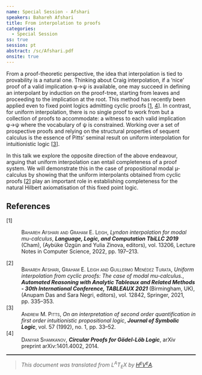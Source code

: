 ```yaml
---
name: Special Session - Afshari
speakers: Bahareh Afshari
title: From interpolation to proofs
categories:
  - Special Session
ss: true
session: pt
abstract: /sc/Afshari.pdf
onsite: true
---
```

<p>From a proof-theoretic perspective, the idea that interpolation is tied to provability is a natural one. Thinking about Craig interpolation, if a &#x2018;nice&#x2019; proof of a valid implication &#x3C6;&#x2192;&#x3C8; is available, one may succeed in defining an interpolant by induction on the proof-tree, starting from leaves and proceeding to the implication at the root.
This method has recently been applied even to fixed point logics admitting cyclic proofs [<a href="#AL22">1</a>, <a href="#Sham14">4</a>].
In contrast, for uniform interpolation, there is no single proof to work from but a collection of proofs to accommodate: a witness to each valid implication &#x3C6;&#x2192;&#x3C8; where the vocabulary of &#x3C8; is constrained. Working over a set of prospective proofs and relying on the structural properties of sequent calculus is the essence of Pitts&#x2019; seminal result on uniform interpolation for intuitionistic logic [<a href="#Pitts92">3</a>].</p><p>In this talk we explore the opposite direction of the above endeavour, arguing that uniform interpolation can entail completeness of a proof system.
We will demonstrate this in the case of propositional modal &#xB5;-calculus by showing that the uniform interpolants obtained from cyclic proofs&#xA0;[<a href="#ALM21">2</a>] play an important role in establishing completeness for the natural Hilbert axiomatisation of this fixed point logic.</p><!--TOC section id="sec1" References-->
<h2 id="sec1" class="section">References</h2><!--SEC END --><dl class="thebibliography"><dt class="dt-thebibliography">

<a id="AL22">[1]</a></dt><dd class="dd-thebibliography">
<span style="font-variant:small-caps">Bahareh Afshari and Graham E.&#xA0;Leigh</span>,
<span style="font-style:italic">Lyndon interpolation for modal mu-calculus</span>,
<span style="font-weight:bold"><span style="font-style:italic">Language, Logic, and Computation </span></span><span style="font-weight:bold"><span style="font-style:italic">TbiLLC </span></span><span style="font-weight:bold"><span style="font-style:italic">2019</span></span>
(Cham),
(Ayb&#xFC;ke &#xD6;zg&#xFC;n
and Yulia Zinova, editors),
vol.&#xA0;13206,
Lecture Notes in Computer Science,
2022,
pp.&#xA0;197&#x2013;213.
</dd><dt class="dt-thebibliography"><a id="ALM21">[2]</a></dt><dd class="dd-thebibliography">
<span style="font-variant:small-caps">Bahareh Afshari, Graham E.&#xA0;Leigh and Guillermo Men&#xE9;dez Turata</span>,
<span style="font-style:italic">Uniform interpolation from cyclic proofs: The case of modal mu-calculus.</span>,
<span style="font-weight:bold"><span style="font-style:italic">Automated Reasoning with Analytic Tableaux and Related Methods - 30th International Conference, </span></span><span style="font-weight:bold"><span style="font-style:italic">TABLEAUX</span></span><span style="font-weight:bold"><span style="font-style:italic"> 2021</span></span>
(Birmingham, UK),
(Anupam Das and Sara Negri, editors),
vol.&#xA0;12842,
Springer,
2021,
pp.&#xA0;335&#x2013;353.
</dd><dt class="dt-thebibliography"><a id="Pitts92">[3]</a></dt><dd class="dd-thebibliography">
<span style="font-variant:small-caps">Andrew M.&#xA0;Pitts</span>,
<span style="font-style:italic">On an interpretation of second order quantification in first order intuitionistic propositional logic</span>,
<span style="font-weight:bold"><span style="font-style:italic">Journal of Symbolic Logic</span></span>,
vol.&#xA0;57 (1992), no.&#xA0;1, pp.&#xA0;33&#x2013;52.
</dd><dt class="dt-thebibliography"><a id="Sham14">[4]</a></dt><dd class="dd-thebibliography">
<span style="font-variant:small-caps">Daniyar Shamkanov</span>,
<span style="font-weight:bold"><span style="font-style:italic">Circular Proofs for </span></span><span style="font-weight:bold"><span style="font-style:italic">G</span></span><span style="font-weight:bold"><span style="font-style:italic">&#xF6;del-</span></span><span style="font-weight:bold"><span style="font-style:italic">L</span></span><span style="font-weight:bold"><span style="font-style:italic">&#xF6;b Logic</span></span>,
arXiv preprint arXiv:1401.4002,
2014.
</dd></dl><!--CUT END -->
<!--HTMLFOOT-->
<!--ENDHTML-->
<!--FOOTER-->
<hr style="height:2"><blockquote class="quote"><em>This document was translated from L<sup>A</sup>T<sub>E</sub>X by
</em><a href="http://hevea.inria.fr/index.html"><em>H</em><em><span style="font-size:small"><sup>E</sup></span></em><em>V</em><em><span style="font-size:small"><sup>E</sup></span></em><em>A</em></a><em>.</em></blockquote>
